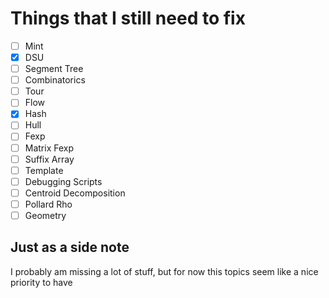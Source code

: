 # Things that I still need to fix

- [ ] Mint
- [X] DSU
- [ ] Segment Tree
- [ ] Combinatorics
- [ ] Tour
- [ ] Flow
- [X] Hash
- [ ] Hull
- [ ] Fexp
- [ ] Matrix Fexp
- [ ] Suffix Array
- [ ] Template
- [ ] Debugging Scripts
- [ ] Centroid Decomposition
- [ ] Pollard Rho
- [ ] Geometry

## Just as a side note
I probably am missing a lot of stuff, but for now this topics seem like a nice priority to have
